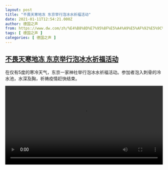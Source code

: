 ```yaml
---
layout: post
title: "不畏天寒地冻 东京举行泡冰水祈福活动"
date: 2021-01-11T12:54:21.000Z
author: 德国之声
from: https://www.dw.com/zh/%E4%B8%8D%E7%95%8F%E5%A4%A9%E5%AF%92%E5%9C%B0%E5%86%BB%20%E4%B8%9C%E4%BA%AC%E4%B8%BE%E8%A1%8C%E6%B3%A1%E5%86%B0%E6%B0%B4%E7%A5%88%E7%A6%8F%E6%B4%BB%E5%8A%A8/a-56193254
tags: [ 德国之声 ]
categories: [ 德国之声 ]
---
```

<!--1610369661000-->
[不畏天寒地冻 东京举行泡冰水祈福活动](https://www.dw.com/zh/%E4%B8%8D%E7%95%8F%E5%A4%A9%E5%AF%92%E5%9C%B0%E5%86%BB%20%E4%B8%9C%E4%BA%AC%E4%B8%BE%E8%A1%8C%E6%B3%A1%E5%86%B0%E6%B0%B4%E7%A5%88%E7%A6%8F%E6%B4%BB%E5%8A%A8/a-56193254)
------

<div>
<p>在仅有5度的寒冷天气，东京一家神社举行泡冰水祈福活动。参加者泡入刺骨的冷水池，水深及胸，祈祷疫情赶快结束。</small></p><video src="https://tvdownloaddw-a.akamaihd.net/dwtv_video/flv/vdt_zh/2021/bchi210111_001_24eb1japan_1_sd_sor.mp4" controls style="width:100%"></video>
</div>
